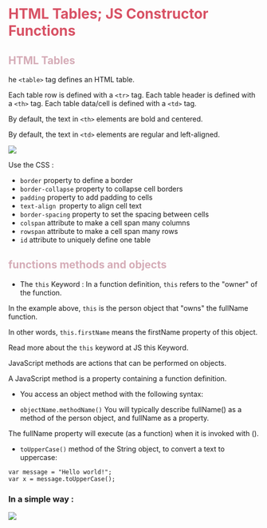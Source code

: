 # **<span style="color:#d85164">HTML Tables; JS Constructor Functions</span>**

## **<span style="color:#b789">HTML Tables</span>**

he `<table>` tag defines an HTML table.

Each table row is defined with a `<tr>` tag. Each table header is defined with a `<th>` tag. Each table data/cell is defined with a `<td>` tag.

By default, the text in `<th>` elements are bold and centered.

By default, the text in `<td>` elements are regular and left-aligned.

![](https://flaviocopes.com/html-tables/no-styling.png)


Use the CSS :
* `border` property to define a border
* `border-collapse` property to collapse cell borders
* `padding` property to add padding to cells
* `text-align `property to align cell text
* `border-spacing` property to set the spacing between cells
* `colspan` attribute to make a cell span many columns
* `rowspan` attribute to make a cell span many rows
* `id` attribute to uniquely define one table




## **<span style="color:#b789"> functions methods and objects</span>**



- The `this` Keyword :
    In a function definition, `this` refers to the "owner" of the function.

In the example above, `this` is the person object that "owns" the fullName function.

In other words, `this.firstName` means the firstName property of this object.

Read more about the `this` keyword at JS this Keyword.

JavaScript methods are actions that can be performed on objects.

A JavaScript method is a property containing a function definition.

- You access an object method with the following syntax:

- ``objectName.methodName()``
You will typically describe fullName() as a method of the person object, and fullName as a property.

The fullName property will execute (as a function) when it is invoked with ().
- ``toUpperCase()`` method of the String object, to convert a text to uppercase:
```
var message = "Hello world!";
var x = message.toUpperCase();

```
### In a simple way : 


![](https://lh3.googleusercontent.com/proxy/cubh4NNQp31FMpQK8fQpNCtR-4upRy_OQoWcrC3FccdPxm_JkZxm4zsmhVrhseaUsPYq5dKn9wRwwPR_VwRkyqmgdEk2kPSmH4a-)


